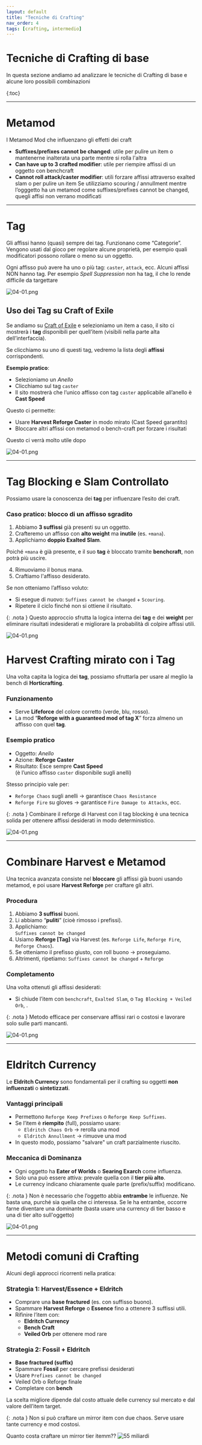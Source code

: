 ```yaml
---
layout: default
title: "Tecniche di Crafting"
nav_order: 4
tags: [crafting, intermedio]
---
```


# Tecniche di Crafting di base

In questa sezione andiamo ad analizzare le tecniche di Crafting di base e alcune loro possibili combinazioni

{:toc}

---

# Metamod

I Metamod Mod che influenzano gli effetti dei craft
- **Suffixes/prefixes cannot be changed**: utile per pulire un item o mantenerne inalterata una parte mentre si rolla l'altra
- **Can have up to 3 crafted modifier**: utile per riempire affissi di un oggetto con benchcraft
- **Cannot roll attack/caster modifier**: utili forzare affissi attraverso exalted slam o per pulire un item 
Se utilizziamo scouring / annullment mentre l’ogggetto ha un metamod come suffixes/prefixes cannot be changed, quegli affisi non verrano modificati

---

# Tag

Gli affissi hanno (quasi) sempre dei tag. Funzionano come “Categorie”. Vengono usati dal gioco per regolare alcune proprietà, per esempio quali modificatori possono rollare o meno su un oggetto.

Ogni affisso può avere ha uno o più tag: `caster`, `attack`, ecc.
Alcuni affissi NON hanno tag. Per esempio *Spell Suppression* non ha tag, il che lo rende difficile da targettare 

![04-01.png](./img/14-01.png)


## Uso dei Tag su Craft of Exile

Se andiamo su [Craft of Exile](https://www.craftofexile.com/) e selezioniamo un item a caso, il sito ci mostrerà i **tag** disponibili per quell’item (visibili nella parte alta dell’interfaccia).

Se clicchiamo su uno di questi tag, vedremo la lista degli **affissi** corrispondenti.

**Esempio pratico**:
- Selezioniamo un *Anello*
- Clicchiamo sul tag `caster`
- Il sito mostrerà che l’unico affisso con tag `caster` applicabile all’anello è **Cast Speed**

Questo ci permette:
- Usare **Harvest Reforge Caster** in modo mirato (Cast Speed garantito)
- Bloccare altri affissi con metamod o bench-craft per forzare i risultati


Questo ci verrà molto utile dopo

![04-01.png](./img/15-01.png)

---

# Tag Blocking e Slam Controllato

Possiamo usare la conoscenza dei **tag** per influenzare l’esito dei craft.

### Caso pratico: blocco di un affisso sgradito

1. Abbiamo **3 suffissi** già presenti su un oggetto.
2. Crafteremo un affisso con **alto weight** ma **inutile** (es. `+mana`).
3. Applichiamo **doppio Exalted Slam**.

Poiché `+mana` è già presente, e il suo **tag** è bloccato tramite **benchcraft**, non potrà più uscire.

4. Rimuoviamo il bonus mana.
5. Craftiamo l'affisso desiderato.

Se non otteniamo l’affisso voluto:

- Si esegue di nuovo: `Suffixes cannot be changed` + `Scouring`.
- Ripetere il ciclo finché non si ottiene il risultato.

{: .nota } 
Questo approccio sfrutta la logica interna dei **tag** e dei **weight** per eliminare risultati indesiderati e migliorare la probabilità di colpire affissi utili.

![04-01.png](./img/15-01.png)

# Harvest Crafting mirato con i Tag

Una volta capita la logica dei **tag**, possiamo sfruttarla per usare al meglio la bench di **Horticrafting**.

### Funzionamento

- Serve **Lifeforce** del colore corretto (verde, blu, rosso).
- La mod “**Reforge with a guaranteed mod of tag X**” forza almeno un affisso con quel **tag**.

### Esempio pratico

- Oggetto: *Anello*
- Azione: **Reforge Caster**
- Risultato: Esce sempre **Cast Speed**  
  (è l’unico affisso `caster` disponibile sugli anelli)

Stesso principio vale per:
- `Reforge Chaos` sugli anelli → garantisce `Chaos Resistance`
- `Reforge Fire` su gloves → garantisce `Fire Damage to Attacks`, ecc.

{: .nota } 
Combinare il reforge di Harvest con il tag blocking è una tecnica solida per ottenere affissi desiderati in modo deterministico.

![04-01.png](./img/16-01.png)

---

# Combinare Harvest e Metamod

Una tecnica avanzata consiste nel **bloccare** gli affissi già buoni usando metamod, e poi usare **Harvest Reforge** per craftare gli altri.

### Procedura

1. Abbiamo **3 suffissi** buoni.
2. Li abbiamo “**puliti**” (cioè rimosso i prefissi).
3. Applichiamo:  
   `Suffixes cannot be changed`
4. Usiamo **Reforge [Tag]** via Harvest (es. `Reforge Life`, `Reforge Fire`, `Reforge Chaos`).
5. Se otteniamo il prefisso giusto, con roll buono → proseguiamo.
6. Altrimenti, ripetiamo:
   `Suffixes cannot be changed` + `Reforge`

### Completamento

Una volta ottenuti gli affissi desiderati:

- Si chiude l’item con `benchcraft`, `Exalted Slam`, o `Tag Blocking + Veiled Orb`, .

{: .nota } 
Metodo efficace per conservare affissi rari o costosi e lavorare solo sulle parti mancanti.

![04-01.png](./img/18-02.png)

---

# Eldritch Currency

Le **Eldritch Currency** sono fondamentali per il crafting su oggetti **non influenzati** o **sintetizzati**.

### Vantaggi principali

- Permettono `Reforge Keep Prefixes` o `Reforge Keep Suffixes`.
- Se l’item è **riempito** (full), possiamo usare:
  - `Eldritch Chaos Orb` → rerolla una mod
  - `Eldritch Annullment` → rimuove una mod
- In questo modo, possiamo "salvare" un craft parzialmente riuscito.

### Meccanica di Dominanza

- Ogni oggetto ha **Eater of Worlds** o **Searing Exarch** come influenza.
- Solo una può essere attiva: prevale quella con il **tier più alto**.
- Le currency indicano chiaramente quale parte (prefix/suffix) modificano.

{: .nota } 
Non è necessario che l’oggetto abbia **entrambe** le influenze. Ne basta una, purché sia quella che ci interessa. Se le ha entrambe, occorre farne diventare una dominante (basta usare una currency di tier basso e una di tier alto sull'oggetto)

![04-01.png](./img/19-01.png)

---

# Metodi comuni di Crafting

Alcuni degli approcci ricorrenti nella pratica:

### Strategia 1: Harvest/Essence + Eldritch

- Comprare una **base fractured** (es. con suffisso buono).
- Spammare **Harvest Reforge** o **Essence** fino a ottenere 3 suffissi utili.
- Rifinire l’item con:
  - **Eldritch Currency**
  - **Bench Craft**
  - **Veiled Orb** per ottenere mod rare

### Strategia 2: Fossil + Eldritch

- **Base fractured (suffix)**
- Spammare **Fossil** per cercare prefissi desiderati
- Usare `Prefixes cannot be changed`
- Veiled Orb o Reforge finale
- Completare con **bench**

La scelta migliore dipende dal costo attuale delle currency sul mercato e dal valore dell’item target.

{: .nota } 
Non si può craftare un mirror item con due chaos. Serve usare tante currency e mod costosi.

Quanto costa craftare un mirror tier itemm??
![55 miliardi](./img/miliardi.png)